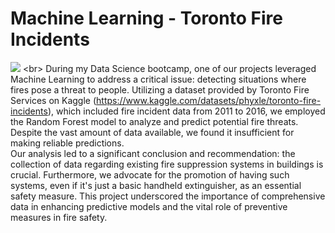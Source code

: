 # Machine Learning - Toronto Fire Incidents

![]([https://github.com/konradmakosa/Machine_Learning-Toronto_Fire_Incidents/blob/main/ML_toronto.gif](https://github.com/konradmakosa/Machine_Learning-Toronto_Fire_Incidents/blob/main/images/ML_toronto.gif))
<br>
During my Data Science bootcamp, one of our projects leveraged Machine Learning to address a critical issue: detecting situations where fires pose a threat to people. Utilizing a dataset provided by Toronto Fire Services on Kaggle (https://www.kaggle.com/datasets/phyxle/toronto-fire-incidents), which included fire incident data from 2011 to 2016, we employed the Random Forest model to analyze and predict potential fire threats. Despite the vast amount of data available, we found it insufficient for making reliable predictions. 
<br>Our analysis led to a significant conclusion and recommendation: the collection of data regarding existing fire suppression systems in buildings is crucial. Furthermore, we advocate for the promotion of having such systems, even if it's just a basic handheld extinguisher, as an essential safety measure. This project underscored the importance of comprehensive data in enhancing predictive models and the vital role of preventive measures in fire safety. 
